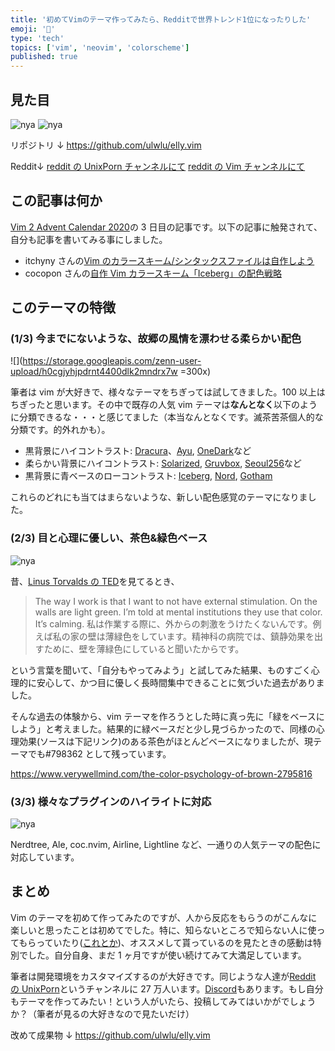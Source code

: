 ```yaml
---
title: '初めてVimのテーマ作ってみたら、Redditで世界トレンド1位になったりした'
emoji: '🎨'
type: 'tech'
topics: ['vim', 'neovim', 'colorscheme']
published: true
---
```


## 見た目

![nya](https://storage.googleapis.com/zenn-user-upload/lnohp3s4jmu06oqdg55se53179pn)
![nya](https://storage.googleapis.com/zenn-user-upload/8dqid2qwv2vj0icdvugom5afhwcd)

リポジトリ ↓
https://github.com/ulwlu/elly.vim

Reddit↓
[reddit の UnixPorn チャンネルにて](https://www.reddit.com/r/unixporn/comments/jo36fx/rectangle_i_created_a_new_color_theme_which_is)
[reddit の Vim チャンネルにて](https://www.reddit.com/r/vim/comments/k2quxw/created_a_new_theme_ellyvim_which_is_brown_and)

## この記事は何か

[Vim 2 Advent Calendar 2020](https://qiita.com/advent-calendar/2020/vim2)の 3 日目の記事です。以下の記事に触発されて、自分も記事を書いてみる事にしました。

- itchyny さんの[Vim のカラースキーム/シンタックスファイルは自作しよう](https://itchyny.hatenablog.com/entry/20130315/1363317786)
- cocopon さんの[自作 Vim カラースキーム「Iceberg」の配色戦略](https://cocopon.me/blog/2016/02/iceberg)

## このテーマの特徴

### (1/3) 今までにないような、故郷の風情を漂わせる柔らかい配色

![](https://storage.googleapis.com/zenn-user-upload/h0cgjyhjpdrnt4400dlk2mndrx7w =300x)

筆者は vim が大好きで、様々なテーマをちぎっては試してきました。100 以上はちぎったと思います。その中で既存の人気 vim テーマは**なんとなく**以下のように分類できるな・・・と感じてました（本当なんとなくです。滅茶苦茶個人的な分類です。的外れかも）。

- 黒背景にハイコントラスト: [Dracura](https://github.com/dracula/vim)、[Ayu](https://github.com/ayu-theme/ayu-vim), [OneDark](https://github.com/joshdick/onedark.vim)など
- 柔らかい背景にハイコントラスト: [Solarized](https://github.com/altercation/vim-colors-solarized), [Gruvbox](https://github.com/morhetz/gruvbox), [Seoul256](https://github.com/junegunn/seoul256.vim)など
- 黒背景に青ベースのローコントラスト: [Iceberg](https://github.com/cocopon/iceberg.vim), [Nord](https://github.com/arcticicestudio/nord-vim), [Gotham](https://github.com/whatyouhide/vim-gotham)

これらのどれにも当てはまらないような、新しい配色感覚のテーマになりました。

### (2/3) 目と心理に優しい、茶色&緑色ベース

![nya](https://storage.googleapis.com/zenn-user-upload/2omj8zc2sy7dsi2wewveixf9166i)

昔、[Linus Torvalds の TED](https://blog.ted.com/the-quotable-linus-torvalds-live-onstage-at-ted/)を見てるとき、

> The way I work is that I want to not have external stimulation. On the walls are light green. I’m told at mental institutions they use that color. It’s calming.
> 私は作業する際に、外からの刺激をうけたくないんです。例えば私の家の壁は薄緑色をしています。精神科の病院では、鎮静効果を出すために、壁を薄緑色にしていると聞いたからです。

という言葉を聞いて、「自分もやってみよう」と試してみた結果、ものすごく心理的に安心して、かつ目に優しく長時間集中できることに気づいた過去がありました。

そんな過去の体験から、vim テーマを作ろうとした時に真っ先に「緑をベースにしよう」と考えました。結果的に緑ベースだと少し見づらかったので、同様の心理効果(ソースは下記リンク)のある茶色がほとんどベースになりましたが、現テーマでも#798362 として残っています。

https://www.verywellmind.com/the-color-psychology-of-brown-2795816

### (3/3) 様々なプラグインのハイライトに対応

![nya](https://storage.googleapis.com/zenn-user-upload/xq5cw07l83fznr4ueqtu2jcpjnc5)

Nerdtree, Ale, coc.nvim, Airline, Lightline など、一通りの人気テーマの配色に対応しています。

## まとめ

Vim のテーマを初めて作ってみたのですが、人から反応をもらうのがこんなに楽しいと思ったことは初めてでした。特に、知らないところで知らない人に使ってもらっていたり([これとか](https://www.reddit.com/r/unixporn/comments/jzrixh/bspwm_i_finally_found_the_perfect_colorscheme/))、オススメして貰っているのを見たときの感動は特別でした。自分自身、まだ 1 ヶ月ですが使い続けてみて大満足しています。

筆者は開発環境をカスタマイズするのが大好きです。同じような人達が[Reddit の UnixPorn](https://www.reddit.com/r/unixporn/)というチャンネルに 27 万人います。[Discord](https://discord.com/invite/d53yESY)もあります。もし自分もテーマを作ってみたい！という人がいたら、投稿してみてはいかがでしょうか？（筆者が見るの大好きなので見たいだけ）

改めて成果物 ↓
https://github.com/ulwlu/elly.vim

